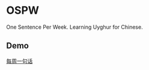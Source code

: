 # OSPW
One Sentence Per Week. Learning Uyghur for Chinese.

## Demo
[每周一句话](http://qt.tiltori.com/)

